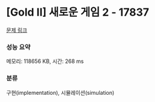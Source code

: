 # [Gold II] 새로운 게임 2 - 17837 

[문제 링크](https://www.acmicpc.net/problem/17837) 

### 성능 요약

메모리: 118656 KB, 시간: 268 ms

### 분류

구현(implementation), 시뮬레이션(simulation)

